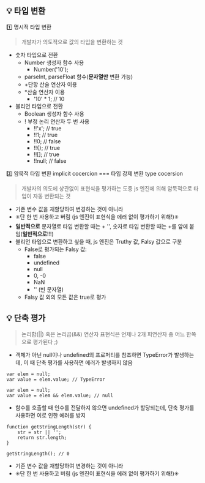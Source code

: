 ## :bulb: 타입 변환
:one: 명시적 타입 변환
> 개발자가 의도적으로 값의 타입을 변환하는 것 
- 숫자 타입으로 전환
    - Number 생성자 함수 사용 
        - Number('10');
    - parseInt, parseFloat 함수(**문자열만** 변환 가능)
    - +단항 산술 연산자 이용
    - *산술 연산자 이용
        - '10' * 1; // 10
- 불리언 타입으로 전환
    - Boolean 생성자 함수 사용
    - ! 부정 논리 연산자 두 번 사용
        - !!'x'; // true
        - !!1; // true
        - !!0; // false
        - !!{}; // true
        - !![]; // true
        - !!null; // false


:two: 암묵적 타입 변환 implicit cocercion === 타입 강제 변환 type cocersion
> 개발자의 의도에 상관없이 표현식을 평가하는 도중 js 엔진에 의해 암묵적으로 타입이 자동 변환되는 것
- 기존 변수 값을 재할당하여 변경하는 것이 아니라
- :eight_spoked_asterisk:단 한 번 사용하고 버림 (js 엔진이 표현식을 에러 없이 평가하기 위해!):eight_spoked_asterisk: 
- **일반적으로** 문자열로 타입 변환할 때는 + '', 숫자로 타입 변환할 때는 +를 앞에 붙임(**일반적으로**!!!)
- 불리언 타입으로 변환하고 싶을 때, js 엔진은 Truthy 값, Falsy 값으로 구분
    - False로 평가되는 Falsy 값:
        - false
        - undefined
        - null
        - 0, -0
        - NaN
        - '' (빈 문자열)
    - Falsy 값 외의 모든 값은 true로 평가

## :bulb: 단축 평가
> 논리합(||) 혹은 논리곱(&&) 연산자 표현식은 언제나 2개 피연산자 중 어느 한쪽으로 평가된다 ;)
- 객체가 아닌 null이나 undefined의 프로퍼티를 참조하면 TypeError가 발생하는데, 이 때 단축 평가를 사용하면 에러가 발생하지 않음
```
var elem = null;
var value = elem.value; // TypeError
```
```
var elem = null;
var value = elem && elem.value; // null
```
- 함수를 호출할 때 인수를 전달하지 않으면 undefined가 할당되는데, 단축 평가를 사용하면 이로 인한 에러를 방지
```
function getStringLength(str) {
    str = str || '';
    return str.length;
}

getStringLength(); // 0
```
- 기존 변수 값을 재할당하여 변경하는 것이 아니라
- :eight_spoked_asterisk:단 한 번 사용하고 버림 (js 엔진이 표현식을 에러 없이 평가하기 위해!):eight_spoked_asterisk: 

